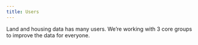 ```yaml
---
title: Users
---
```


Land and housing data has many users. We’re working with 3 core groups to improve the data for everyone.
